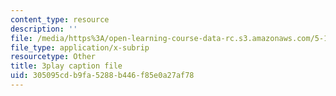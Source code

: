 ```yaml
---
content_type: resource
description: ''
file: /media/https%3A/open-learning-course-data-rc.s3.amazonaws.com/5-111sc-principles-of-chemical-science-fall-2014/305095cdb9fa5288b446f85e0a27af78_p8AAjZXr5dg.vtt
file_type: application/x-subrip
resourcetype: Other
title: 3play caption file
uid: 305095cd-b9fa-5288-b446-f85e0a27af78
---
```

